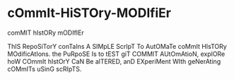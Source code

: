 # cOmmIt-HiSTOry-MODIfiEr
comMIT hIstORy mODIfIEr

ThIS RepoSiTorY conTaIns A SIMpLE ScrIpT To AutOMaTe coMmIt HIsTORy MOdificAtIons. the PuRpoSE Is to tEST giT COMMIT AUtOmAtioN, explORe hoW COmmIt hIstOrY CaN Be alTERED, anD EXperiMent WIth geNerAting cOMmITs uSinG scRIpTS.
